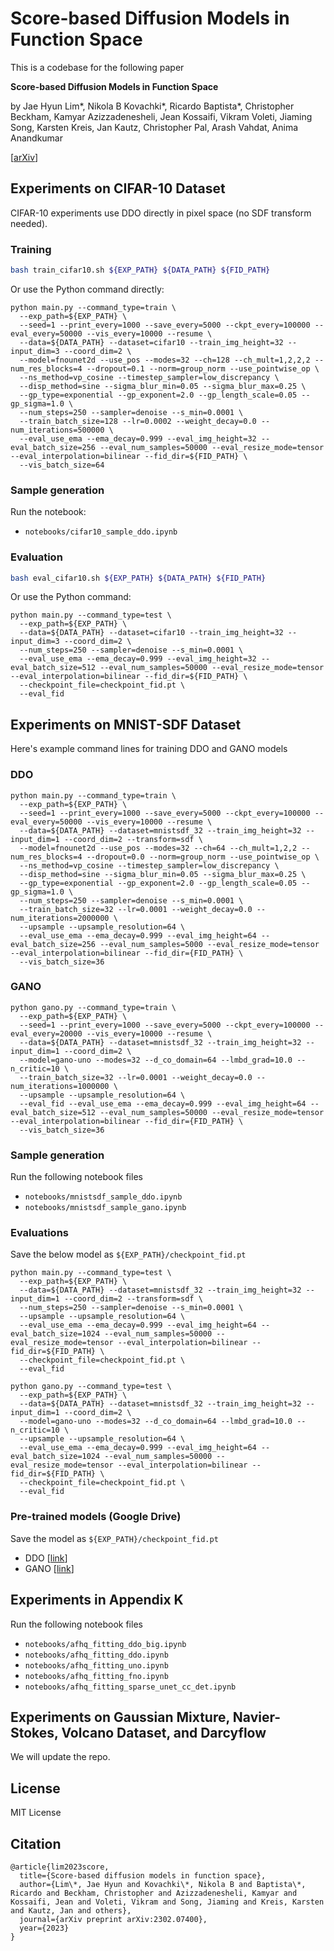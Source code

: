 # Score-based Diffusion Models in Function Space

This is a codebase for the following paper

**Score-based Diffusion Models in Function Space**

by Jae Hyun Lim\*, Nikola B Kovachki\*, Ricardo Baptista\*, Christopher Beckham, Kamyar Azizzadenesheli, Jean Kossaifi, Vikram Voleti, Jiaming Song, Karsten Kreis, Jan Kautz, Christopher Pal, Arash Vahdat, Anima Anandkumar

[[arXiv](https://arxiv.org/abs/2302.07400)]

## Experiments on CIFAR-10 Dataset
CIFAR-10 experiments use DDO directly in pixel space (no SDF transform needed).

### Training
```bash
bash train_cifar10.sh ${EXP_PATH} ${DATA_PATH} ${FID_PATH}
```

Or use the Python command directly:
```
python main.py --command_type=train \
  --exp_path=${EXP_PATH} \
  --seed=1 --print_every=1000 --save_every=5000 --ckpt_every=100000 --eval_every=50000 --vis_every=10000 --resume \
  --data=${DATA_PATH} --dataset=cifar10 --train_img_height=32 --input_dim=3 --coord_dim=2 \
  --model=fnounet2d --use_pos --modes=32 --ch=128 --ch_mult=1,2,2,2 --num_res_blocks=4 --dropout=0.1 --norm=group_norm --use_pointwise_op \
  --ns_method=vp_cosine --timestep_sampler=low_discrepancy \
  --disp_method=sine --sigma_blur_min=0.05 --sigma_blur_max=0.25 \
  --gp_type=exponential --gp_exponent=2.0 --gp_length_scale=0.05 --gp_sigma=1.0 \
  --num_steps=250 --sampler=denoise --s_min=0.0001 \
  --train_batch_size=128 --lr=0.0002 --weight_decay=0.0 --num_iterations=500000 \
  --eval_use_ema --ema_decay=0.999 --eval_img_height=32 --eval_batch_size=256 --eval_num_samples=50000 --eval_resize_mode=tensor --eval_interpolation=bilinear --fid_dir=${FID_PATH} \
  --vis_batch_size=64
```

### Sample generation
Run the notebook:
- `notebooks/cifar10_sample_ddo.ipynb`

### Evaluation
```bash
bash eval_cifar10.sh ${EXP_PATH} ${DATA_PATH} ${FID_PATH}
```

Or use the Python command:
```
python main.py --command_type=test \
  --exp_path=${EXP_PATH} \
  --data=${DATA_PATH} --dataset=cifar10 --train_img_height=32 --input_dim=3 --coord_dim=2 \
  --num_steps=250 --sampler=denoise --s_min=0.0001 \
  --eval_use_ema --ema_decay=0.999 --eval_img_height=32 --eval_batch_size=512 --eval_num_samples=50000 --eval_resize_mode=tensor --eval_interpolation=bilinear --fid_dir=${FID_PATH} \
  --checkpoint_file=checkpoint_fid.pt \
  --eval_fid
```

## Experiments on MNIST-SDF Dataset
Here's example command lines for training DDO and GANO models

### DDO
```
python main.py --command_type=train \
  --exp_path=${EXP_PATH} \
  --seed=1 --print_every=1000 --save_every=5000 --ckpt_every=100000 --eval_every=50000 --vis_every=10000 --resume \
  --data=${DATA_PATH} --dataset=mnistsdf_32 --train_img_height=32 --input_dim=1 --coord_dim=2 --transform=sdf \
  --model=fnounet2d --use_pos --modes=32 --ch=64 --ch_mult=1,2,2 --num_res_blocks=4 --dropout=0.0 --norm=group_norm --use_pointwise_op \
  --ns_method=vp_cosine --timestep_sampler=low_discrepancy \
  --disp_method=sine --sigma_blur_min=0.05 --sigma_blur_max=0.25 \
  --gp_type=exponential --gp_exponent=2.0 --gp_length_scale=0.05 --gp_sigma=1.0 \
  --num_steps=250 --sampler=denoise --s_min=0.0001 \
  --train_batch_size=32 --lr=0.0001 --weight_decay=0.0 --num_iterations=2000000 \
  --upsample --upsample_resolution=64 \
  --eval_use_ema --ema_decay=0.999 --eval_img_height=64 --eval_batch_size=256 --eval_num_samples=5000 --eval_resize_mode=tensor --eval_interpolation=bilinear --fid_dir={FID_PATH} \
  --vis_batch_size=36
```


### GANO

```
python gano.py --command_type=train \
  --exp_path=${EXP_PATH} \
  --seed=1 --print_every=1000 --save_every=5000 --ckpt_every=100000 --eval_every=20000 --vis_every=10000 --resume \
  --data=${DATA_PATH} --dataset=mnistsdf_32 --train_img_height=32 --input_dim=1 --coord_dim=2 \
  --model=gano-uno --modes=32 --d_co_domain=64 --lmbd_grad=10.0 --n_critic=10 \
  --train_batch_size=32 --lr=0.0001 --weight_decay=0.0 --num_iterations=1000000 \
  --upsample --upsample_resolution=64 \
  --eval_fid --eval_use_ema --ema_decay=0.999 --eval_img_height=64 --eval_batch_size=512 --eval_num_samples=50000 --eval_resize_mode=tensor --eval_interpolation=bilinear --fid_dir={FID_PATH} \
  --vis_batch_size=36
```

### Sample generation
Run the following notebook files
- `notebooks/mnistsdf_sample_ddo.ipynb`
- `notebooks/mnistsdf_sample_gano.ipynb`

### Evaluations
Save the below model as `${EXP_PATH}/checkpoint_fid.pt`
```
python main.py --command_type=test \
  --exp_path=${EXP_PATH} \
  --data=${DATA_PATH} --dataset=mnistsdf_32 --train_img_height=32 --input_dim=1 --coord_dim=2 --transform=sdf \
  --num_steps=250 --sampler=denoise --s_min=0.0001 \
  --upsample --upsample_resolution=64 \
  --eval_use_ema --ema_decay=0.999 --eval_img_height=64 --eval_batch_size=1024 --eval_num_samples=50000 --eval_resize_mode=tensor --eval_interpolation=bilinear --fid_dir=${FID_PATH} \
  --checkpoint_file=checkpoint_fid.pt \
  --eval_fid
```
```
python gano.py --command_type=test \
  --exp_path=${EXP_PATH} \
  --data=${DATA_PATH} --dataset=mnistsdf_32 --train_img_height=32 --input_dim=1 --coord_dim=2 \
  --model=gano-uno --modes=32 --d_co_domain=64 --lmbd_grad=10.0 --n_critic=10 \
  --upsample --upsample_resolution=64 \
  --eval_use_ema --ema_decay=0.999 --eval_img_height=64 --eval_batch_size=1024 --eval_num_samples=50000 --eval_resize_mode=tensor --eval_interpolation=bilinear --fid_dir=${FID_PATH} \
  --checkpoint_file=checkpoint_fid.pt \
  --eval_fid
```

### Pre-trained models (Google Drive)
Save the model as `${EXP_PATH}/checkpoint_fid.pt`
- DDO  [[link](https://drive.google.com/file/d/1aMKEIEMI2sZKeK0TbFwHxDUNh6B-bP2l/view)]
- GANO [[link](https://drive.google.com/file/d/1aDa6sf5WFbW85kiTewvJbN55fhFZbx1M/view)]

## Experiments in Appendix K
Run the following notebook files
- `notebooks/afhq_fitting_ddo_big.ipynb`
- `notebooks/afhq_fitting_ddo.ipynb`
- `notebooks/afhq_fitting_uno.ipynb`
- `notebooks/afhq_fitting_fno.ipynb`
- `notebooks/afhq_fitting_sparse_unet_cc_det.ipynb`

## Experiments on Gaussian Mixture, Navier-Stokes, Volcano Dataset, and Darcyflow
We will update the repo.

## License
MIT License

## Citation
```
@article{lim2023score,
  title={Score-based diffusion models in function space},
  author={Lim\*, Jae Hyun and Kovachki\*, Nikola B and Baptista\*, Ricardo and Beckham, Christopher and Azizzadenesheli, Kamyar and Kossaifi, Jean and Voleti, Vikram and Song, Jiaming and Kreis, Karsten and Kautz, Jan and others},
  journal={arXiv preprint arXiv:2302.07400},
  year={2023}
}
```
